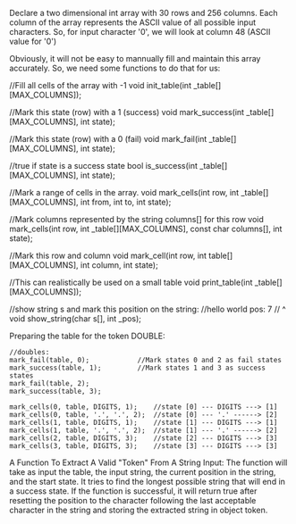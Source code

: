 Declare a two dimensional int array with 30 rows and 256 columns. Each column of the array represents the ASCII value of all possible input characters. So, for input character '0', we will look at column 48 (ASCII value for '0')

Obviously, it will not be easy to mannually fill and maintain this array accurately. So, we need some functions to do that for us:

//Fill all cells of the array with -1
void init_table(int _table[][MAX_COLUMNS]);

//Mark this state (row) with a 1 (success)
void mark_success(int _table[][MAX_COLUMNS], int state);

//Mark this state (row) with a 0 (fail)
void mark_fail(int _table[][MAX_COLUMNS], int state);

//true if state is a success state
bool is_success(int _table[][MAX_COLUMNS], int state);

//Mark a range of cells in the array. 
void mark_cells(int row, int _table[][MAX_COLUMNS], int from, int to, int state);

//Mark columns represented by the string columns[] for this row
void mark_cells(int row, int _table[][MAX_COLUMNS], const char columns[], int state);

//Mark this row and column
void mark_cell(int row, int table[][MAX_COLUMNS], int column, int state);

//This can realistically be used on a small table
void print_table(int _table[][MAX_COLUMNS]);

//show string s and mark this position on the string:
//hello world   pos: 7
//       ^
void show_string(char s[], int _pos);



Preparing the table for the token DOUBLE:
 

    //doubles:
    mark_fail(table, 0);            //Mark states 0 and 2 as fail states
    mark_success(table, 1);         //Mark states 1 and 3 as success states
    mark_fail(table, 2);
    mark_success(table, 3);

    mark_cells(0, table, DIGITS, 1);    //state [0] --- DIGITS ---> [1]
    mark_cells(0, table, '.', '.', 2);  //state [0] --- '.' ------> [2] 
    mark_cells(1, table, DIGITS, 1);    //state [1] --- DIGITS ---> [1]
    mark_cells(1, table, '.', '.', 2);  //state [1] --- '.' ------> [2] 
    mark_cells(2, table, DIGITS, 3);    //state [2] --- DIGITS ---> [3]
    mark_cells(3, table, DIGITS, 3);    //state [3] --- DIGITS ---> [3]
    


A Function To Extract A Valid "Token" From A String Input:
The function will take as input the table, the input string, the current position in the string, and the start state. It tries to find the longest possible string that will end in a success state. If the function is successful, it will return true after resetting the position to the character following the last acceptable character in the string and storing the extracted string in object token. 

